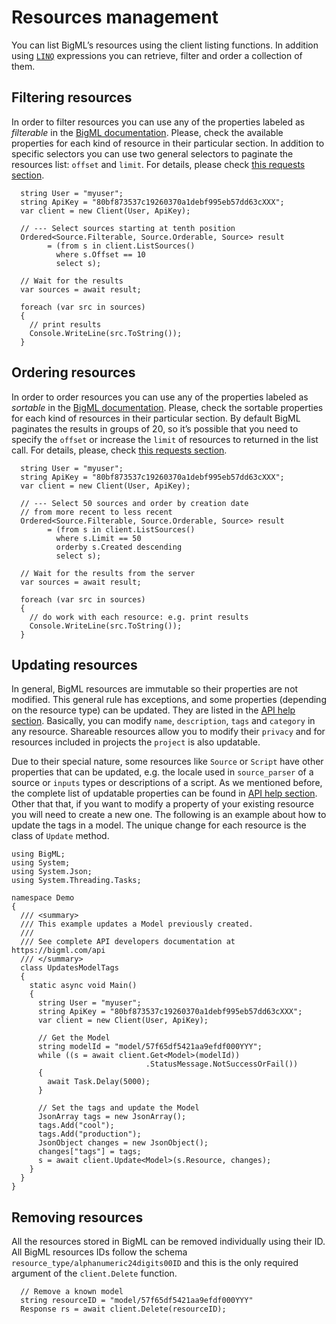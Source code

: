 Resources management
====================

You can list BigML’s resources using the client listing functions. In
addition using [`LINQ`](https://msdn.microsoft.com/en-us/library/bb397676.aspx) expressions you can retrieve, filter and order a
collection of them.

Filtering resources
-------------------

In order to filter resources you can use any of the properties labeled
as *filterable* in the [BigML documentation](https://bigml.com/api). Please, check the available properties for each
kind of resource in their particular section. In addition to specific
selectors you can use two general selectors to paginate the resources
list: `offset` and `limit`. For details, please check [this requests section](https://bigml.com/api/requests#rq_paginating_resources).

``` {.csharp}
  string User = "myuser";
  string ApiKey = "80bf873537c19260370a1debf995eb57dd63cXXX";
  var client = new Client(User, ApiKey);

  // --- Select sources starting at tenth position
  Ordered<Source.Filterable, Source.Orderable, Source> result
        = (from s in client.ListSources()
          where s.Offset == 10
          select s);

  // Wait for the results
  var sources = await result;

  foreach (var src in sources)
  {
    // print results
    Console.WriteLine(src.ToString());
  }
```

Ordering resources
------------------

In order to order resources you can use any of the properties labeled as
*sortable* in the [BigML documentation](https://bigml.com/api). Please, check the sortable properties for each kind
of resources in their particular section. By default BigML paginates the
results in groups of 20, so it’s possible that you need to specify the
`offset` or increase the `limit` of resources to returned in the list
call. For details, please, check [this requests section](https://bigml.com/api/requests#rq_paginating_resources).

``` {.csharp}
  string User = "myuser";
  string ApiKey = "80bf873537c19260370a1debf995eb57dd63cXXX";
  var client = new Client(User, ApiKey);

  // --- Select 50 sources and order by creation date
  // from more recent to less recent
  Ordered<Source.Filterable, Source.Orderable, Source> result
        = (from s in client.ListSources()
          where s.Limit == 50
          orderby s.Created descending
          select s);

  // Wait for the results from the server
  var sources = await result;

  foreach (var src in sources)
  {
    // do work with each resource: e.g. print results
    Console.WriteLine(src.ToString());
  }
```

Updating resources
------------------

In general, BigML resources are immutable so their properties are not modified. This general rule has exceptions, and some properties (depending on the resource type) can be updated. They are listed in the [API help section](https://bigml.com/api). Basically, you can modify `name`, `description`, `tags` and `category`
in any resource. Shareable resources allow you to modify their `privacy`
and for resources included in projects the `project` is also updatable.

Due to their special nature, some resources like `Source` or `Script` have other properties that can be updated, e.g. the locale used in `source_parser` of a source or `inputs` types or descriptions of a script. As we mentioned before, the complete list of updatable
properties can be found in [API help section](https://bigml.com/api). Other that that, if you want to modify a
property of your existing resource you will need to create a new one.
The following is an example about how to update the tags in a model. The
unique change for each resource is the class of `Update` method.

``` {.csharp}
using BigML;
using System;
using System.Json;
using System.Threading.Tasks;

namespace Demo
{
  /// <summary>
  /// This example updates a Model previously created.
  ///
  /// See complete API developers documentation at https://bigml.com/api
  /// </summary>
  class UpdatesModelTags
  {
    static async void Main()
    {
      string User = "myuser";
      string ApiKey = "80bf873537c19260370a1debf995eb57dd63cXXX";
      var client = new Client(User, ApiKey);

      // Get the Model
      string modelId = "model/57f65df5421aa9efdf000YYY";
      while ((s = await client.Get<Model>(modelId))
                              .StatusMessage.NotSuccessOrFail())
      {
        await Task.Delay(5000);
      }

      // Set the tags and update the Model
      JsonArray tags = new JsonArray();
      tags.Add("cool");
      tags.Add("production");
      JsonObject changes = new JsonObject();
      changes["tags"] = tags;
      s = await client.Update<Model>(s.Resource, changes);
    }
  }
}
```

Removing resources
------------------

All the resources stored in BigML can be removed individually using
their ID. All BigML resources IDs follow the schema
`resource_type/alphanumeric24digits00ID` and this is the only required
argument of the `client.Delete` function.

``` {.csharp}
  // Remove a known model
  string resourceID = "model/57f65df5421aa9efdf000YYY"
  Response rs = await client.Delete(resourceID);
```
